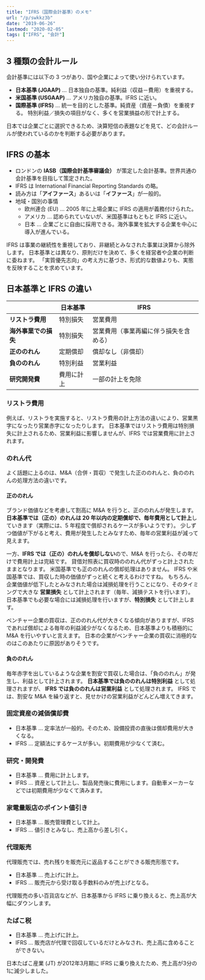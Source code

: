 ```yaml
---
title: "IFRS（国際会計基準）のメモ"
url: "/p/swkkz3b"
date: "2019-06-26"
lastmod: "2020-02-05"
tags: ["IFRS", "会計"]
---
```


3 種類の会計ルール
----

会計基準には以下の 3 つがあり、国や企業によって使い分けられています。

- <b>日本基準 (JGAAP)</b> ... 日本独自の基準。純利益（収益－費用）を重視する。
- <b>米国基準 (USGAAP)</b> ... アメリカ独自の基準。IFRS に近い。
- <b>国際基準 (IFRS)</b> ... 統一を目的とした基準。純資産（資産－負債）を重視する。 特別利益／損失の項目がなく、多くを営業損益の形で計上する。

日本では企業ごとに選択できるため、決算短信の表題などを見て、どの会計ルールが使われているのかを判断する必要があります。


IFRS の基本
----

- ロンドンの **IASB（国際会計基準審議会）** が策定した会計基準。世界共通の会計基準を目指して策定された。
- IFRS は International Financial Reporting Standards の略。
- 読み方は「**アイファース**」あるいは「**イファース**」が一般的。
- 地域・国別の事情
    - 欧州連合 (EU) ... 2005 年に上場企業に IFRS の適用が義務付けられた。
    - アメリカ ... 認められていないが、米国基準はもともと IFRS に近い。
    - 日本 ... 企業ごとに自由に採用できる。海外事業を拡大する企業を中心に導入が進んでいる。

IFRS は事業の継続性を重視しており、非継続とみなされた事業は決算から除外します。
日本基準とは異なり、原則だけを決めて、多くを経営者や企業の判断に委ねます。
「実質優先志向」の考え方に基づき、形式的な数値よりも、実態を反映することを求めています。


日本基準と IFRS の違い
----

|      | 日本基準 | IFRS |
| ---- | -------- | ---- |
| <b>リストラ費用</b> | 特別損失 | 営業費用 |
| <b>海外事業での損失</b> | 特別損失 | 営業費用（事業再編に伴う損失を含める） |
| <b>正ののれん</b> | 定期償却 | 償却なし（非償却） |
| <b>負ののれん</b> | 特別利益 | 営業利益 |
| <b>研究開発費</b> | 費用に計上 | 一部の計上を免除 |

### リストラ費用

例えば、リストラを実施すると、リストラ費用の計上方法の違いにより、営業黒字になったり営業赤字になったりします。
日本基準ではリストラ費用は特別損失に計上されるため、営業利益に影響しませんが、IFRS では営業費用に計上されます。

### のれん代

よく話題に上るのは、M&A（合併・買収）で発生した正ののれんと、負ののれんの処理方法の違いです。

#### 正ののれん

ブランド価値などを考慮して割高に M&A を行うと、正ののれんが発生します。
**日本基準では（正の）のれんは 20 年以内の定期償却で、毎年費用として計上**していきます（実際には、5 年程度で償却されるケースが多いようです）。
少しずつ価値が下がると考え、費用が発生したとみなすため、毎年の営業利益が減って見えます。

一方、**IFRS では（正の）のれんを償却しない**ので、M&A を行ったら、その年だけで費用計上は完結です。
貸借対照表に買収時ののれん代がずっと計上されたままとなります。
米国基準でも正ののれんの償却処理はありません。
IFRS や米国基準では、買収した時の価値がずっと続くと考えるわけですね。
もちろん、企業価値が低下したとみなされた場合は減損処理を行うことになり、そのタイミングで大きな **営業損失** として計上されます（毎年、減損テストを行います）。
日本基準でも必要な場合には減損処理を行いますが、**特別損失** として計上します。

ベンチャー企業の買収は、正ののれん代が大きくなる傾向がありますが、IFRS であれば償却による毎年の利益減少がなくなるため、日本基準よりも積極的に M&A を行いやすいと言えます。
日本の企業がベンチャー企業の買収に消極的なのはこのあたりに原因がありそうです。

#### 負ののれん

毎年赤字を出しているような企業を割安で買収した場合は、「負ののれん」が発生し、利益として計上されます。
**日本基準では負ののれんは特別利益** として処理されますが、 **IFRS では負ののれんは営業利益** として処理されます。
IFRS では、割安な M&A を繰り返すと、見せかけの営業利益がどんどん増えてきます。

### 固定資産の減価償却費

* 日本基準 ... 定率法が一般的。そのため、設備投資の直後は償却費用が大きくなる。
* IFRS ... 定額法にするケースが多い。初期費用が少なくて済む。

### 研究・開発費

* 日本基準 ... 費用に計上します。
* IFRS ... 資産として計上し、製品発売後に費用にします。自動車メーカーなどでは初期費用が少なくて済みます。

### 家電量販店のポイント値引き

* 日本基準 ... 販売管理費として計上。
* IFRS ... 値引きとみなし、売上高から差し引く。


### 代理販売

代理販売では、売れ残りを販売元に返品することができる販売形態です。

* 日本基準 ... 売上げに計上。
* IFRS ... 販売元から受け取る手数料のみが売上げとなる。

代理販売の多い百貨店などが、日本基準から IFRS に乗り換えると、売上高が大幅にダウンします。

### たばこ税

* 日本基準 ... 売上げに計上。
* IFRS ... 販売店が代理で回収しているだけとみなされ、売上高に含めることができない。

日本たばこ産業 (JT) が2012年3月期に IFRS に乗り換えたため、売上高が3分の1に減少しました。

